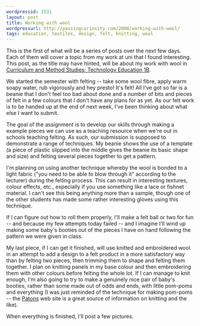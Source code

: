```yaml
---
wordpressid: 1531
layout: post
title: Working with wool
wordpressurl: http://passingcuriosity.com/2006/working-with-wool/
tags: education, textiles, design, felt, knitting, wool
---
```


This is the first of what will be a series of posts over the next few days.
Each of them will cover a topic from my work at uni that I found interesting.
This post, as the title may have hinted, will be about my work with wool in
[Curriculum and Method Studies: Technology Education 1B](http://www.utas.edu.au/units/ESA185).

We started the semester with felting -- take some wool fibre, apply warm soapy
water, rub vigorously and hey presto! It's felt! All I've got so far is
a beanie that I don't feel too bad about done and a number of bits and pieces
of felt in a few colours that I don't have any plans for as yet. As our felt
work is to be handed up at the end of next week, I've been thinking about what
else I want to submit.

The goal of the assignment is to develop our skills through making a example
pieces we can use as a teaching resource when we're out in schools teaching
felting. As such, our submission is supposed to demonstrate a range of
techniques. My beanie shows the use of a template (a piece of plastic slipped
into the middle gives the beanie its basic shape and size) and felting several
pieces together to get a pattern. 

I'm planning on using another technique whereby the wool is bonded to a light
fabric ("you need to be able to blow through it" according to the lecturer)
during the felting process. This can result in interesting textures, colour
effects, etc., especially if you use something like a lace or fishnet material.
I can't see this being anything more than a sample, though one of the other
students has made some rather interesting gloves using this technique.

If I can figure out how to roll them properly, I'll make a felt ball or two for
fun -- and because my few attempts today failed -- and I imagine I'll
wind up making some baby's booties out of the pieces I have on hand following
the pattern we were given in class.

My last piece, if I can get it finished, will use knitted and embroidered wool
in an attempt to add a design to a felt product in a more satisfactory way than
by felting two pieces, then trimming them to shape and felting them together.
I plan on knitting panels in my base colour and then embroidering them with
other colours before felting the whole lot. If I can manage to knit enough, I'm
also going to try to make a genuinely nice pair of baby's booties, rather than
some made out of odds and ends, with little pom-poms and everything (I was just
reminded of the technique for making pom-poms -- the
[Patons](http://www.patons.biz/) web site is a great source of information on
knitting and the like).

When everything is finished, I'll post a few pictures.

